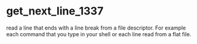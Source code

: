 # get_next_line_1337
 read a line that ends with a line break from a file descriptor. For example each command that you type in your shell or each line read from a flat file.
